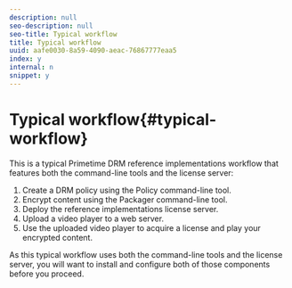 ```yaml
---
description: null
seo-description: null
seo-title: Typical workflow
title: Typical workflow
uuid: aafe0030-8a59-4090-aeac-76867777eaa5
index: y
internal: n
snippet: y
---
```


# Typical workflow{#typical-workflow}

This is a typical Primetime DRM reference implementations workflow that features both the command-line tools and the license server:

1. Create a DRM policy using the Policy command-line tool. 
1. Encrypt content using the Packager command-line tool. 
1. Deploy the reference implementations license server. 
1. Upload a video player to a web server. 
1. Use the uploaded video player to acquire a license and play your encrypted content.

As this typical workflow uses both the command-line tools and the license server, you will want to install and configure both of those components before you proceed. 
